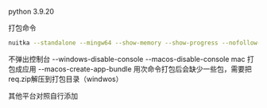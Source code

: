 python 3.9.20

打包命令

```bash
nuitka --standalone --mingw64 --show-memory --show-progress --nofollow-imports --plugin-enable=pyside6 --follow-import-to=mainwindow --follow-import-to=forms  --output-dir=o main.py
```
不弹出控制台
--windows-disable-console
--macos-disable-console
mac 打包成应用
--macos-create-app-bundle
用次命令打包后会缺少一些包，需要把req.zip解压到打包目录（windwos）

其他平台对照自行添加